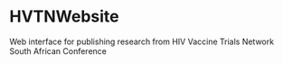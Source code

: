 # HVTNWebsite
Web interface for publishing research from HIV Vaccine Trials Network South African Conference

